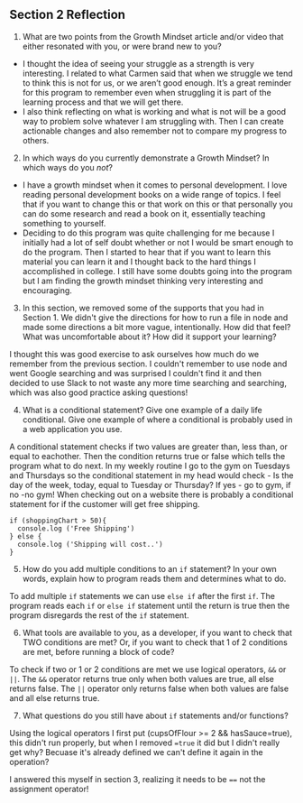 ## Section 2 Reflection

1. What are two points from the Growth Mindset article and/or video that either resonated with you, or were brand new to you?

* I thought the idea of seeing your struggle as a strength is very interesting. I related to what Carmen said that when we struggle we tend to think this is not for us, or we aren’t good enough. It’s a great reminder for this program to remember even when struggling it is part of the learning process and that we will get there. 
* I also think reflecting on what is working and what is not will be a good way to problem solve whatever I am struggling with. Then I can create actionable changes and also remember not to compare my progress to others. 

2. In which ways do you currently demonstrate a Growth Mindset? In which ways do you _not_?

* I have a growth mindset when it comes to personal development. I love reading personal development books on a wide range of topics. I feel that if you want to change this or that work on this or that personally you can do some research and read a book on it, essentially teaching something to yourself. 
* Deciding to do this program was quite challenging for me because I initially had a lot of self doubt whether or not I would be smart enough to do the program. Then I started to hear that if you want to learn this material you can learn it and I thought back to the hard things I accomplished in college. I still have some doubts going into the program but I am finding the growth mindset thinking very interesting and encouraging.

3. In this section, we removed some of the supports that you had in Section 1. We didn't give the directions for how to run a file in node and made some directions a bit more vague, intentionally. How did that feel? What was uncomfortable about it? How did it support your learning?

I thought this was good exercise to ask ourselves how much do we remember from the previous section. I couldn't remember to use node and went Google searching and was surprised I couldn't find it and then decided to use Slack to not waste any more time searching and searching, which was also good practice asking questions!

4. What is a conditional statement? Give one example of a daily life conditional. Give one example of where a conditional is probably used in a web application you use.

A conditional statement checks if two values are greater than, less than, or equal to eachother. Then the condition returns true or false which tells the program what to do next. In my weekly routine I go to the gym on Tuesdays and Thursdays so the conditional statement in my head would check - Is the day of the week, today, equal to Tuesday or Thursday? If yes - go to gym, if no -no gym! When checking out on a website there is probably a conditional statement for if the customer will get free shipping.

```
if (shoppingChart > 50){
  console.log ('Free Shipping')
} else {
  console.log ('Shipping will cost..')
}
```
5. How do you add multiple conditions to an `if` statement? In your own words, explain how to program reads them and determines what to do.

To add multiple `if` statements we can use `else if` after the first `if`. The program reads each `if` or `else if` statement until the return is true then the program disregards the rest of the `if` statement. 

6. What tools are available to you, as a developer, if you want to check that TWO conditions are met? Or, if you want to check that 1 of 2 conditions are met, before running a block of code?

To check if two or 1 or 2 conditions are met we use logical operators, `&&` or `||`. The `&&` operator returns true only when both values are true, all else returns false. The `||` operator only returns false when both values are false and all else returns true.

7. What questions do you still have about `if` statements and/or functions?

Using the logical operators I first put (cupsOfFlour >= 2 && hasSauce=true), this didn't run properly, but when I removed `=true` it did but I didn't really get why? Becuase it's already defined we can't define it again in the operation?

I answered this myself in section 3, realizing it needs to be `==` not the assignment operator!

